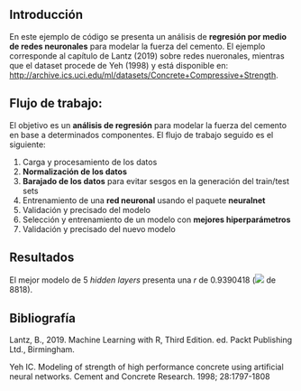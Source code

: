## Introducción  

En este ejemplo de código se presenta un análisis de **regresión por medio de redes neuronales** para modelar la fuerza del cemento. El ejemplo corresponde al capítulo de Lantz (2019) sobre redes nueronales, mientras que el dataset procede de Yeh (1998) y está disponible en: http://archive.ics.uci.edu/ml/datasets/Concrete+Compressive+Strength.  

## Flujo de trabajo:   

El objetivo es un **análisis de regresión** para modelar la fuerza del cemento en base a determinados componentes. El flujo de trabajo seguido es el siguiente:  

  1) Carga y procesamiento de los datos  
  2) **Normalización de los datos**  
  3) **Barajado de los datos** para evitar sesgos en la generación del train/test sets  
  4) Entrenamiento de una **red neuronal** usando el paquete **neuralnet**   
  5) Validación y precisado del modelo   
  6) Selección y entrenamiento de un modelo con **mejores hiperparámetros**  
  7) Validación y precisado del nuevo modelo

## Resultados  

El mejor modelo de 5 *hidden layers* presenta una *r* de 0.9390418 (<img src="https://render.githubusercontent.com/render/math?math=r^2"> de 8818).   

## Bibliografía  

Lantz, B., 2019. Machine Learning with R, Third Edition. ed. Packt Publishing Ltd., Birmingham.   

Yeh IC. Modeling of strength of high performance concrete using artificial neural networks. Cement and Concrete Research. 1998; 28:1797-1808  


